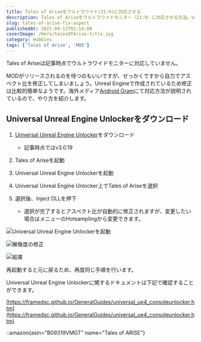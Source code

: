 ```yaml
---
title: Tales of Ariseをウルトラワイド(21:9)に対応させる
description: Tales of Ariseをウルトラワイドモニター（21:9）に対応させる方法。Universal Unreal Engine Unlockerを使用したアスペクト比修正の手順と注意点を解説。
slug: tales-of-arise-fix-aspect
publishedAt: 2021-09-12T01:14:00
coverImage: /Hero/talesOfArise-title.jpg
category: Hobbies
tags: ['Tales of Arise', 'MOD']
---
```


Tales of Ariseは記事時点でウルトラワイドモニターに対応していません。

MODがリリースされるのを待つのもいいですが、せっかくですから自力でアスペクト比を修正してしまいましょう。Unreal Engineで作成されているため修正は比較的簡単なようです。海外メディア[Android Gram](https://androidgram.com/tales-of-arise-ultrawide-219-support-not-available-how-to-fix-it/)にて対応方法が説明されているので、やり方を紹介します。

## Universal Unreal Engine Unlockerをダウンロード

1. [Universal Unreal Engine Unlocker](https://mega.nz/file/JQgmmTDQ#JicdedqwrbiCwj-DzfOIgJUD-HiKphSlO8Ppvkvqwfc)をダウンロード
   - 記事時点ではv3.0.19

2. Tales of Ariseを起動
3. Universal Unreal Engine Unlockerを起動
4. Universal Unreal Engine Unlocker上でTales of Ariseを選択
5. 選択後、Inject DLLを押下
   - 選択が完了するとアスペクト比が自動的に修正されますが、変更したい場合はメニューのHotsamplingから変更できます。

![Universal Unreal Engine Unlockerを起動](/Tech/toa-ueu1.jpg 'Universal Unreal Engine Unlockerを起動')

![解像度の修正](/Tech/toa-ueu2.jpg '解像度の修正')

![結果](/Tech/toa-result.jpg)

再起動すると元に戻るため、再度同じ手順を行います。

Universal Unreal Engine Unlockerに関するドキュメントは下記で確認することができます。

[https://framedsc.github.io/GeneralGuides/universal_ue4_consoleunlocker.htm](https://framedsc.github.io/GeneralGuides/universal_ue4_consoleunlocker.htm)

::amazon{asin="B09319VMGT" name="Tales of ARISE"}
